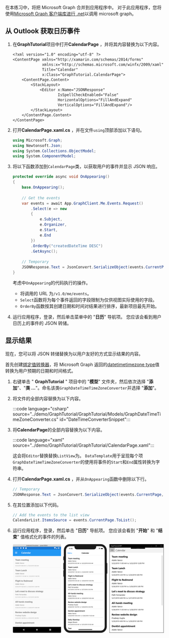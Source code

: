 <!-- markdownlint-disable MD002 MD041 -->

在本练习中，将把 Microsoft Graph 合并到应用程序中。 对于此应用程序，您将使用[Microsoft Graph 客户端库进行 .net](https://github.com/microsoftgraph/msgraph-sdk-dotnet)以调用 microsoft graph。

## <a name="get-calendar-events-from-outlook"></a>从 Outlook 获取日历事件

1. 在**GraphTutorial**项目中打开**CalendarPage** ，并将其内容替换为以下内容。

    ```xaml
    <?xml version="1.0" encoding="utf-8" ?>
    <ContentPage xmlns="http://xamarin.com/schemas/2014/forms"
                 xmlns:x="http://schemas.microsoft.com/winfx/2009/xaml"
                 Title="Calendar"
                 x:Class="GraphTutorial.CalendarPage">
        <ContentPage.Content>
            <StackLayout>
                <Editor x:Name="JSONResponse"
                        IsSpellCheckEnabled="False"
                        HorizontalOptions="FillAndExpand"
                        VerticalOptions="FillAndExpand"/>
            </StackLayout>
        </ContentPage.Content>
    </ContentPage>
    ```

1. 打开**CalendarPage.xaml.cs** ，并在文件`using`顶部添加以下语句。

    ```csharp
    using Microsoft.Graph;
    using Newtonsoft.Json;
    using System.Collections.ObjectModel;
    using System.ComponentModel;
    ```

1. 将以下函数添加到`CalendarPage`类，以获取用户的事件并显示 JSON 响应。

    ```csharp
    protected override async void OnAppearing()
    {
        base.OnAppearing();

        // Get the events
        var events = await App.GraphClient.Me.Events.Request()
            .Select(e => new
            {
                e.Subject,
                e.Organizer,
                e.Start,
                e.End
            })
            .OrderBy("createdDateTime DESC")
            .GetAsync();

        // Temporary
        JSONResponse.Text = JsonConvert.SerializeObject(events.CurrentPage, Formatting.Indented);
    }
    ```

    考虑中`OnAppearing`的代码执行的操作。

    - 将调用的 URL 为`/v1.0/me/events`。
    - `Select`函数将为每个事件返回的字段限制为仅供视图实际使用的字段。
    - `OrderBy`函数按其创建日期和时间对结果进行排序，最新项目最先开始。

1. 运行应用程序，登录，然后单击菜单中的 "**日历**" 导航项。 您应该会看到用户日历上的事件的 JSON 转储。

## <a name="display-the-results"></a>显示结果

现在，您可以将 JSON 转储替换为以用户友好的方式显示结果的内容。

首先创建[绑定值转换器](/xamarin/xamarin-forms/xaml/xaml-basics/data-binding-basics#binding-value-converters)，将 Microsoft Graph 返回的[datetimetimezone type](/graph/api/resources/datetimetimezone?view=graph-rest-1.0)值转换为用户预期的日期和时间格式。

1. 右键单击 " **GraphTutorial** " 项目中的 "**模型**" 文件夹，然后依次选择 "**添加**"、"**类 ...**"。命名该类`GraphDateTimeTimeZoneConverter`并选择 "**添加**"。

1. 将文件的全部内容替换为以下内容。

    :::code language="csharp" source="../demo/GraphTutorial/GraphTutorial/Models/GraphDateTimeTimeZoneConverter.cs" id="DateTimeConverterSnippet":::

1. 将**CalendarPage**的全部内容替换为以下内容。

    :::code language="xaml" source="../demo/GraphTutorial/GraphTutorial/CalendarPage.xaml":::

    这会将`Editor`替换替换`ListView`为。 `DataTemplate`用于呈现每个项`GraphDateTimeTimeZoneConverter`的使用将事件的`Start`和`End`属性转换为字符串。

1. 打开**CalendarPage.xaml.cs** ，并从`OnAppearing`函数中删除以下行。

    ```csharp
    // Temporary
    JSONResponse.Text = JsonConvert.SerializeObject(events.CurrentPage, Formatting.Indented);
    ```

1. 在其位置添加以下代码。

    ```csharp
    // Add the events to the list view
    CalendarList.ItemsSource = events.CurrentPage.ToList();
    ```

1. 运行应用程序，登录，然后单击 "**日历**" 导航项。 您应该会看到 "**开始**" 和 "**结束**" 值格式化的事件的列表。

    ![事件表的屏幕截图](./images/calendar-page.png)
